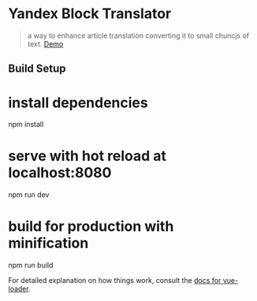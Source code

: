 
# Yandex Block Translator
> a way to enhance article translation converting it to small chuncjs of text.
[Demo](http://translator.surge.sh/)
## Build Setup

# install dependencies
npm install

# serve with hot reload at localhost:8080
npm run dev

# build for production with minification
npm run build


For detailed explanation on how things work, consult the [docs for vue-loader](http://vuejs.github.io/vue-loader).
